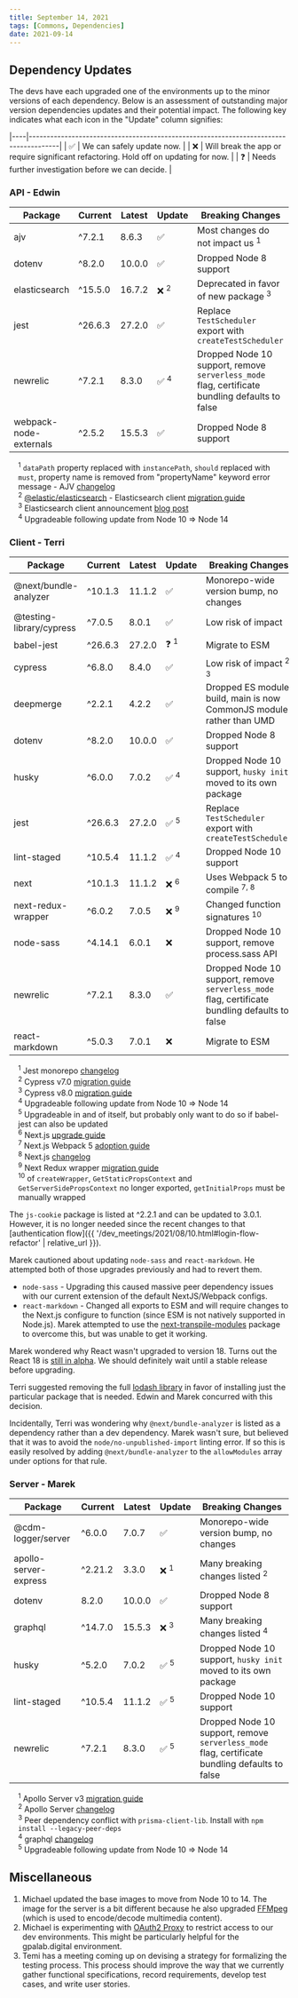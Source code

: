 ```yaml
---
title: September 14, 2021
tags: [Commons, Dependencies]
date: 2021-09-14
---
```


## Dependency Updates

The devs have each upgraded one of the environments up to the minor versions of each dependency. Below is an assessment of outstanding major version dependencies updates and their potential impact. The following key indicates what each icon in the "Update" column signifies:

|----|--------------------------------------------------------------------------------------|
| ✅ | We can safely update now. |
| ❌ | Will break the app or require significant refactoring. Hold off on updating for now. |
| ❓ | Needs further investigation before we can decide. |

### API - Edwin

| Package                | Current | Latest | Update          | Breaking Changes                                                                               |
| ---------------------- | ------- | ------ | --------------- | ---------------------------------------------------------------------------------------------- |
| ajv                    | ^7.2.1  | 8.6.3  | ✅              | Most changes do not impact us <sup>1</sup>                                                     |
| dotenv                 | ^8.2.0  | 10.0.0 | ✅              | Dropped Node 8 support                                                                         |
| elasticsearch          | ^15.5.0 | 16.7.2 | ❌ <sup>2</sup> | Deprecated in favor of new package <sup>3</sup>                                                |
| jest                   | ^26.6.3 | 27.2.0 | ✅              | Replace `TestScheduler` export with `createTestScheduler`                                      |
| newrelic               | ^7.2.1  | 8.3.0  | ✅ <sup>4</sup> | Dropped Node 10 support, remove `serverless_mode` flag, certificate bundling defaults to false |
| webpack-node-externals | ^2.5.2  | 15.5.3 | ✅              | Dropped Node 8 support                                                                         |

<ul style="list-style:none;padding-left:1rem">
  <li><sup>1</sup> <code>dataPath</code> property replaced with <code>instancePath</code>, <code>should</code> replaced with <code>must</code>, property name is removed from "propertyName" keyword error message - AJV <a href="https://github.com/ajv-validator/ajv/releases/tag/v8.0.0">changelog</a></li>
  <li><sup>2</sup> <a href="https://www.npmjs.com/package/@elastic/elasticsearch">@elastic/elasticsearch</a> - Elasticsearch client <a href="https://www.elastic.co/guide/en/elasticsearch/client/javascript-api/current/breaking-changes.html">migration guide</a></li>
  <li><sup>3</sup> Elasticsearch client announcement <a href="https://www.elastic.co/blog/new-elasticsearch-javascript-client-released">blog post</a></li>
  <li><sup>4</sup> Upgradeable following update from Node 10 => Node 14</li>
</ul>

### Client - Terri

| Package                  | Current | Latest | Update          | Breaking Changes                                                                               |
| ------------------------ | ------- | ------ | --------------- | ---------------------------------------------------------------------------------------------- |
| @next/bundle-analyzer    | ^10.1.3 | 11.1.2 | ✅              | Monorepo-wide version bump, no changes                                                         |
| @testing-library/cypress | ^7.0.5  | 8.0.1  | ✅              | Low risk of impact                                                                             |
| babel-jest               | ^26.6.3 | 27.2.0 | ❓ <sup>1</sup> | Migrate to ESM                                                                                 |
| cypress                  | ^6.8.0  | 8.4.0  | ✅              | Low risk of impact <sup>2, 3</sup>                                                             |
| deepmerge                | ^2.2.1  | 4.2.2  | ✅              | Dropped ES module build, main is now CommonJS module rather than UMD                           |
| dotenv                   | ^8.2.0  | 10.0.0 | ✅              | Dropped Node 8 support                                                                         |
| husky                    | ^6.0.0  | 7.0.2  | ✅ <sup>4</sup> | Dropped Node 10 support, `husky init` moved to its own package                                 |
| jest                     | ^26.6.3 | 27.2.0 | ✅ <sup>5</sup> | Replace `TestScheduler` export with `createTestScheduler`                                      |
| lint-staged              | ^10.5.4 | 11.1.2 | ✅ <sup>4</sup> | Dropped Node 10 support                                                                        |
| next                     | ^10.1.3 | 11.1.2 | ❌ <sup>6</sup> | Uses Webpack 5 to compile <sup>7, 8</sup>                                                      |
| next-redux-wrapper       | ^6.0.2  | 7.0.5  | ❌ <sup>9</sup> | Changed function signatures <sup>10</sup>                                                      |
| node-sass                | ^4.14.1 | 6.0.1  | ❌              | Dropped Node 10 support, remove process.sass API                                               |
| newrelic                 | ^7.2.1  | 8.3.0  | ✅              | Dropped Node 10 support, remove `serverless_mode` flag, certificate bundling defaults to false |
| react-markdown           | ^5.0.3  | 7.0.1  | ❌              | Migrate to ESM                                                                                 |

<ul style="list-style:none;padding-left:1rem">
  <li><sup>1</sup> Jest monorepo <a href="https://github.com/facebook/jest/releases/tag/v27.0.0">changelog</a></li>
  <li><sup>2</sup> Cypress v7.0 <a href="https://docs.cypress.io/guides/references/migration-guide#Migrating-to-Cypress-7-0">migration guide</a></li>
  <li><sup>3</sup> Cypress v8.0 <a href="https://docs.cypress.io/guides/references/migration-guide#Migrating-to-Cypress-8-0">migration guide</a></li>
  <li><sup>4</sup> Upgradeable following update from Node 10 => Node 14</li>
  <li><sup>5</sup> Upgradeable in and of itself, but probably only want to do so if babel-jest can also be updated</li>
  <li><sup>6</sup> Next.js <a href="https://nextjs.org/docs/upgrading">upgrade guide</a></li>
  <li><sup>7</sup> Next.js Webpack 5 <a href="https://nextjs.org/docs/messages/webpack5">adoption guide</a></li>
  <li><sup>8</sup> Next.js <a href="https://github.com/vercel/next.js/releases/tag/v11.0.0">changelog</a></li>
  <li><sup>9</sup> Next Redux wrapper <a href="https://github.com/kirill-konshin/next-redux-wrapper#upgrade-from-6x-to-7x">migration guide</a></li>
  <li><sup>10</sup> of <code>createWrapper</code>, <code>GetStaticPropsContext</code> and <code>GetServerSidePropsContext</code> no longer exported, <code>getInitialProps</code> must be manually wrapped</li>
</ul>

The `js-cookie` package is listed at ^2.2.1 and can be updated to 3.0.1. However, it is no longer needed since the recent changes to that [authentication flow]({{ '/dev_meetings/2021/08/10.html#login-flow-refactor' | relative_url }}).

Marek cautioned about updating `node-sass` and `react-markdown`. He attempted both of those upgrades previously and had to revert them.

- `node-sass` - Upgrading this caused massive peer dependency issues with our current extension of the default NextJS/Webpack configs.
- `react-markdown` - Changed all exports to ESM and will require changes to the Next.js configure to function (since ESM is not natively supported in Node.js). Marek attempted to use the [next-transpile-modules](https://github.com/martpie/next-transpile-modules) package to overcome this, but was unable to get it working.

Marek wondered why React wasn't upgraded to version 18. Turns out the React 18 is [still in alpha](https://reactjs.org/blog/2021/06/08/the-plan-for-react-18.html). We should definitely wait until a stable release before upgrading.

Terri suggested removing the full [lodash library](https://lodash.com/) in favor of installing just the particular package that is needed. Edwin and Marek concurred with this decision.

Incidentally, Terri was wondering why `@next/bundle-analyzer` is listed as a dependency rather than a dev dependency. Marek wasn't sure, but believed that it was to avoid the `node/no-unpublished-import` linting error. If so this is easily resolved by adding `@next/bundle-analyzer` to the `allowModules` array under options for that rule.

### Server - Marek

| Package               | Current | Latest | Update          | Breaking Changes                                                                               |
| --------------------- | ------- | ------ | --------------- | ---------------------------------------------------------------------------------------------- |
| @cdm-logger/server    | ^6.0.0  | 7.0.7  | ✅              | Monorepo-wide version bump, no changes                                                         |
| apollo-server-express | ^2.21.2 | 3.3.0  | ❌ <sup>1</sup> | Many breaking changes listed <sup>2</sup>                                                      |
| dotenv                | 8.2.0   | 10.0.0 | ✅              | Dropped Node 8 support                                                                         |
| graphql               | ^14.7.0 | 15.5.3 | ❌ <sup>3</sup> | Many breaking changes listed <sup>4</sup>                                                      |
| husky                 | ^5.2.0  | 7.0.2  | ✅ <sup>5</sup> | Dropped Node 10 support, `husky init` moved to its own package                                 |
| lint-staged           | ^10.5.4 | 11.1.2 | ✅ <sup>5</sup> | Dropped Node 10 support                                                                        |
| newrelic              | ^7.2.1  | 8.3.0  | ✅ <sup>5</sup> | Dropped Node 10 support, remove `serverless_mode` flag, certificate bundling defaults to false |

<ul style="list-style:none;padding-left:1rem">
  <li><sup>1</sup> Apollo Server v3 <a href="https://www.apollographql.com/docs/apollo-server/migration/">migration guide</a></li>
  <li><sup>2</sup> Apollo Server <a href="https://github.com/apollographql/apollo-server/blob/main/CHANGELOG.md#v300">changelog</a></li>
  <li><sup>3</sup> Peer dependency conflict with <code>prisma-client-lib</code>. Install with <code>npm install --legacy-peer-deps</code></li>
  <li><sup>4</sup> graphql <a href="https://github.com/graphql/graphql-js/releases/tag/v15.0.0">changelog</a></li>
  <li><sup>5</sup> Upgradeable following update from Node 10 => Node 14</li>
</ul>

## Miscellaneous

1. Michael updated the base images to move from Node 10 to 14. The image for the server is a bit different because he also upgraded [FFMpeg](https://www.ffmpeg.org/) (which is used to encode/decode multimedia content).
1. Michael is experimenting with [OAuth2 Proxy](https://oauth2-proxy.github.io/oauth2-proxy/) to restrict access to our dev environments. This might be particularly helpful for the gpalab.digital environment.
1. Temi has a meeting coming up on devising a strategy for formalizing the testing process. This process should improve the way that we currently gather functional specifications, record requirements, develop test cases, and write user stories.
